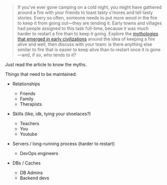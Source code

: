> If you’ve ever gone camping on a cold night, you might have gathered around a fire with your friends to toast tasty s’mores and tell tasty stories. Every so often, someone needs to put more wood in the fire to keep it from going out—they are tending it. Early towns and villages had people assigned to this task full-time, because it was much harder to restart a fire than to keep it going. Explore the [mythologies that emerged in early civilizations](https://library.acropolis.org/keeping-the-flame-alive/) around the idea of keeping a fire alive and well, then discuss with your team: is there anything else similar to fire that is easier to keep alive than to restart once it is gone—and, if so, who tends to it?

Just read the article to know the myths.

Things that need to be maintained:

 - Relationships
	- Friends
	- Family
	- Therapists
	
- Skills (like, idk, tying your shoelaces?)
	- Teachers
	- You
	- Youtube

 - Servers / long-running process (harder to restart)
	- DevOps engineers

 - DBs / Caches
	- DB Admins
	- Backend devs
